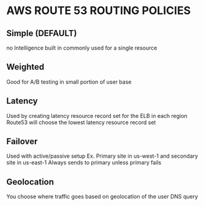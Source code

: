 # AWS ROUTE 53 ROUTING POLICIES

## Simple (DEFAULT)
no Intelligence built in
commonly used for a single resource

## Weighted
Good for A/B testing in small portion of user base

## Latency
Used by creating latency resource record set for the ELB in each region
Route53 will choose the lowest latency resource record set

## Failover
Used with active/passive setup
Ex. Primary site in us-west-1 and secondary site in us-east-1
Always sends to primary unless primary fails

## Geolocation
You choose where traffic goes based on geolocation of the user DNS query
